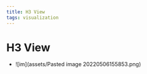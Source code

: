 ```yaml
---
title: H3 View
tags: visualization
---
```


# H3 View
- ![im](assets/Pasted image 20220506155853.png)











